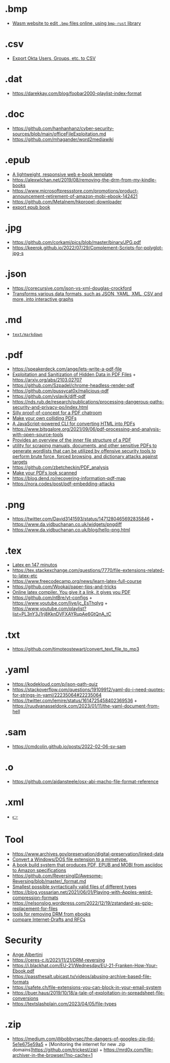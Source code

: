 # .bmp

- [Wasm website to edit `.bmp` files online, using `bmp-rust` library](https://github.com/jetstream0/BMP-Editor)

# .csv

- [Export Okta Users, Groups, etc. to CSV](https://github.com/gabrielsroka/gabrielsroka.github.io)

# .dat

- https://darekkay.com/blog/foobar2000-playlist-index-format

# .doc

- https://github.com/hanhanhanz/cyber-security-sources/blob/main/officeFileExploitation.md
- https://github.com/mhagander/word2mediawiki

# .epub

- [A lightweight, responsive web e-book template](https://github.com/robinsloan/perfect-edition)
- https://alexwlchan.net/2019/08/removing-the-drm-from-my-kindle-books
- https://www.microsoftpressstore.com/promotions/product-announcement-retirement-of-amazon-mobi-ebook-142421
- https://github.com/Metalnem/hkpropel-downloader
- [export epub book](https://github.com/jsoverson/node-to-rust/pull/15/files)

# .jpg

- https://github.com/corkami/pics/blob/master/binary/JPG.pdf
- https://keerok.github.io/2022/07/29/Complement-Scripts-for-polyglot-jpg-s

# .json

- https://corecursive.com/json-vs-xml-douglas-crockford
- [Transforms various data formats, such as JSON, YAML, XML, CSV and more, into interactive graphs](https://github.com/AykutSarac/jsoncrack.com)

# .md

- [`text/markdown`](/markdown.md)

# .pdf

- https://speakerdeck.com/ange/lets-write-a-pdf-file
- [Exploitation and Sanitization of Hidden Data in PDF Files](https://arxiv.org/pdf/2103.02707.pdf) + https://arxiv.org/abs/2103.02707
- https://github.com/Szpadel/chrome-headless-render-pdf
- https://github.com/pussycat0x/malicious-pdf
- https://github.com/vslavik/diff-pdf
- https://nds.rub.de/research/publications/processing-dangerous-paths-security-and-privacy-po/index.html
- [Silly proof-of-concept for a PDF chatroom](https://github.com/ranok/pdfchat)
- [Make your own colliding PDFs](https://twitter.com/steike/status/834826657768865793)
- [A JavaScript-powered CLI for converting HTML into PDFs](https://github.com/humanwhocodes/print-ready)
- https://www.bitsgalore.org/2021/09/06/pdf-processing-and-analysis-with-open-source-tools
- [Provides an overview of the inner file structure of a PDF](https://github.com/5f0ne/pdf-examiner)
- [utility for scraping manuals, documents, and other sensitive PDFs to generate wordlists that can be utilized by offensive security tools to perform brute force, forced browsing, and dictionary attacks against targets](https://github.com/RoseSecurity/ScrapPY)
- https://github.com/zbetcheckin/PDF_analysis
- [Make your PDFs look scanned](https://github.com/rwv/lookscanned.io)
- https://blog.dend.ro/recovering-information-pdf-map
- https://nora.codes/post/pdf-embedding-attacks

# .png

- https://twitter.com/David3141593/status/1471280465692835846 + https://www.da.vidbuchanan.co.uk/widgets/pngdiff
- https://www.da.vidbuchanan.co.uk/blog/hello-png.html

# .tex

- [Latex en 147 minutos](https://osl.ugr.es/CTAN/info/lshort/spanish/lshort-a4.pdf)
- https://tex.stackexchange.com/questions/7770/file-extensions-related-to-latex-etc
- https://www.freecodecamp.org/news/learn-latex-full-course
- https://github.com/Wookai/paper-tips-and-tricks
- [Online latex compiler. You give it a link, it gives you PDF](https://github.com/aslushnikov/latex-online)
- https://github.com/ntBre/yt-configs + https://www.youtube.com/live/jc_EsThqIyg + https://www.youtube.com/playlist?list=PL3nY3J1rj8KknDVFXAYRupAe6GtQnA_tC

# .txt

- https://github.com/timoteostewart/convert_text_file_to_mp3

# .yaml

- https://kodekloud.com/p/json-path-quiz
- https://stackoverflow.com/questions/19109912/yaml-do-i-need-quotes-for-strings-in-yaml/22235064#22235064
- https://twitter.com/lemire/status/1614725458402369536 + https://ruudvanasseldonk.com/2023/01/11/the-yaml-document-from-hell

# .sam

- https://cmdcolin.github.io/posts/2022-02-06-sv-sam

# .o

- https://github.com/aidansteele/osx-abi-macho-file-format-reference

# .xml

- [👉](xml.md)

# Tool

- https://www.archives.gov/preservation/digital-preservation/linked-data
- [Convert a Windows/DOS file extension to a mimetype.](https://dorper.me/ext2mime)
- [A book build system that produces PDF, EPUB and MOBI from asciidoc to Amazon specifications](https://github.com/merklebloom/bookbuilder)
- https://github.com/ReversingID/Awesome-Reversing/blob/master/_format.md
- [Smallest possible syntactically valid files of different types](https://github.com/mathiasbynens/small)
- https://blog.yossarian.net/2021/06/01/Playing-with-Apples-weird-compression-formats
- https://nelsonslog.wordpress.com/2022/12/19/zstandard-as-gzip-replacement-for-files
- [tools for removing DRM from ebooks](https://github.com/noDRM/DeDRM_tools)
- [compare Internet-Drafts and RFCs](https://author-tools.ietf.org/iddiff)

# Security

- [Ange Albertini](https://github.com/corkami/docs/blob/master/talks.md)
- https://ceres-c.it/2021/11/21/DRM-reversing
- https://i.blackhat.com/EU-21/Wednesday/EU-21-Franken-How-Your-Ebook.pdf
- https://passthesalt.ubicast.tv/videos/abusing-archive-based-file-formats
- https://safete.ch/file-extensions-you-can-block-in-your-email-system
- https://buer.haus/2019/10/18/a-tale-of-exploitation-in-spreadsheet-file-conversions
- https://textslashplain.com/2023/04/05/file-types

# .zip

- https://medium.com/@bobbyrsec/the-dangers-of-googles-zip-tld-5e1e675e59a5 + [Monitoring the internet for new .zip domains]https://github.com/trickest/zip) + https://mrd0x.com/file-archiver-in-the-browser/?no-cache=1
